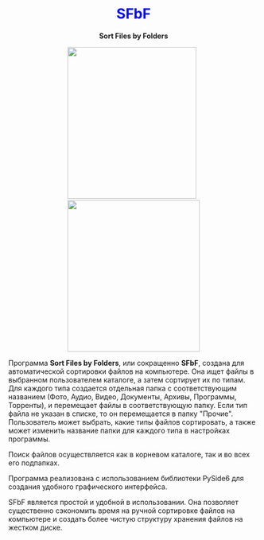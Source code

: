 <h1 style="text-align: center;"><span dir="auto" style="text-align: center; color: #0000ff;"><strong>SFbF</strong></span></h1>
<p style="text-align: center;"><span dir="auto" style="text-align: center;"><strong><span>Sort Files by Folders</span></strong></span></p>
<p style="text-align: center;"><img src="https://i.ibb.co/0DTFgxs/2023-03-27-144253.png" width="259" height="305" alt="" />&nbsp;&nbsp;<img src="https://i.ibb.co/jgg9zcS/photo-2023-03-27-14-39-48.jpg" width="266" height="305" alt="" /></p>

<p>Программа <strong>Sort Files by Folders</strong>, или сокращенно <strong>SFbF</strong>, создана для автоматической сортировки файлов на компьютере. Она ищет файлы в выбранном пользователем каталоге, а затем сортирует их по типам. Для каждого типа создается отдельная папка с соответствующим названием (Фото, Аудио, Видео, Документы, Архивы, Программы, Торренты), и перемещает файлы в соответствующую папку. Если тип файла не указан в списке, то он перемещается в папку "Прочие". Пользователь может выбрать, какие типы файлов сортировать, а также может изменить название папки для каждого типа в настройках программы.</p>
<p>Поиск файлов осуществляется как в корневом каталоге, так и во всех его подпапках.</p>
<p>Программа реализована с использованием библиотеки PySide6 для создания удобного графического интерфейса.</p>
<p>SFbF является простой и удобной в использовании. Она позволяет существенно сэкономить время на ручной сортировке файлов на компьютере и создать более чистую структуру хранения файлов на жестком диске.</p>
